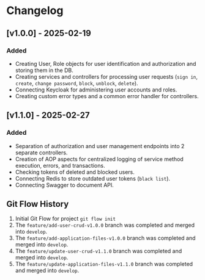 # Changelog

## [v1.0.0] - 2025-02-19
### Added
- Creating User, Role objects for user identification and authorization and storing them in the DB.
- Creating services and controllers for processing user requests (`sign in`, `create`, `change password`, `block`, `unblock`, `delete`).
- Connecting Keycloak for administering user accounts and roles.
- Creating custom error types and a common error handler for controllers.

## [v1.1.0] - 2025-02-27
### Added
- Separation of authorization and user management endpoints into 2 separate controllers.
- Creation of AOP aspects for centralized logging of service method execution, errors, and transactions.
- Checking tokens of deleted and blocked users.
- Connecting Redis to store outdated user tokens (`black list`).
- Connecting Swagger to document API.

## Git Flow History
1. Initial Git Flow for project `git flow init`
2. The `feature/add-user-crud-v1.0.0` branch was completed and merged into `develop`.
3. The `feature/add-application-files-v1.0.0` branch was completed and merged into `develop`.
4. The `feature/update-user-crud-v1.1.0` branch was completed and merged into `develop`.
5. The `feature/update-application-files-v1.1.0` branch was completed and merged into `develop`.
